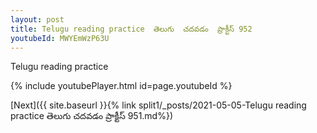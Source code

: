 ```yaml
---
layout: post
title: Telugu reading practice  తెలుగు  చదవడం  ప్రాక్టీస్ 952
youtubeId: MWYEmWzP63U
---
```

 
 
Telugu reading practice
 
 
 
 
 


{% include youtubePlayer.html id=page.youtubeId %}
 
[Next]({{ site.baseurl }}{% link  split1/_posts/2021-05-05-Telugu reading practice  తెలుగు  చదవడం  ప్రాక్టీస్ 951.md%})
 
